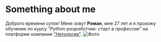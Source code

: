 # Something about me
Доброго времени суток! Меня зовут **Роман**, мне 27 лет и я прохожу обучение по курсу _"Python-разработчик: старт в профессии"_ на платформе компании ["Нетология"](https://netology.ru).
![Фото](https://sun9-44.userapi.com/impg/icaH5fxTi_BFTGDtYQQ1OePXnOKki53qYg1JvQ/Pvc4KV7QnXA.jpg?size=397x397&quality=96&sign=57f42216a6292d217febd2fd1ea61b7d&type=album)